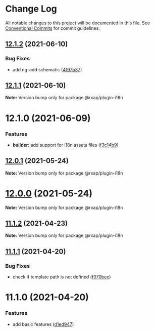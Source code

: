 # Change Log

All notable changes to this project will be documented in this file.
See [Conventional Commits](https://conventionalcommits.org) for commit guidelines.

## [12.1.2](https://gitlab.com/rxap/packages/compare/@rxap/plugin-i18n@12.1.1...@rxap/plugin-i18n@12.1.2) (2021-06-10)


### Bug Fixes

* add ng-add schematic ([4f97b37](https://gitlab.com/rxap/packages/commit/4f97b37c7236be59ff266dfc4a727039db262c6e))





## [12.1.1](https://gitlab.com/rxap/packages/compare/@rxap/plugin-i18n@12.1.0...@rxap/plugin-i18n@12.1.1) (2021-06-10)

**Note:** Version bump only for package @rxap/plugin-i18n





# 12.1.0 (2021-06-09)


### Features

* **builder:** add support for i18n assets files ([f3c14b9](https://gitlab.com/rxap/packages/commit/f3c14b979de20037f883226f7e44f51b4e96e320))





## [12.0.1](https://gitlab.com/rxap/packages/compare/@rxap/plugin-i18n@12.0.0...@rxap/plugin-i18n@12.0.1) (2021-05-24)

**Note:** Version bump only for package @rxap/plugin-i18n





# [12.0.0](https://gitlab.com/rxap/packages/compare/@rxap/plugin-i18n@11.1.2...@rxap/plugin-i18n@12.0.0) (2021-05-24)

**Note:** Version bump only for package @rxap/plugin-i18n





## [11.1.2](https://gitlab.com/rxap/packages/compare/@rxap/plugin-i18n@11.1.1...@rxap/plugin-i18n@11.1.2) (2021-04-23)

**Note:** Version bump only for package @rxap/plugin-i18n





## [11.1.1](https://gitlab.com/rxap/packages/compare/@rxap/plugin-i18n@11.1.0...@rxap/plugin-i18n@11.1.1) (2021-04-20)


### Bug Fixes

* check if template path is not defined ([f070bee](https://gitlab.com/rxap/packages/commit/f070bee9c563cdc9ed4098149d2e4abe9e280abc))





# 11.1.0 (2021-04-20)


### Features

* add basic features ([d1ed947](https://gitlab.com/rxap/packages/commit/d1ed947915feb54541a74ab2432dcbbaad8534ce))

